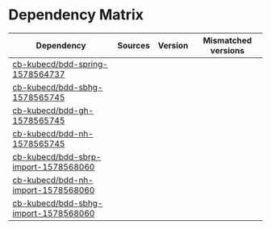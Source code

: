 # Dependency Matrix

Dependency | Sources | Version | Mismatched versions
---------- | ------- | ------- | -------------------
[cb-kubecd/bdd-spring-1578564737](https://github.com/cb-kubecd/bdd-spring-1578564737.git) |  | []() | 
[cb-kubecd/bdd-sbhg-1578565745](https://github.com/cb-kubecd/bdd-sbhg-1578565745.git) |  | []() | 
[cb-kubecd/bdd-gh-1578565745](https://github.com/cb-kubecd/bdd-gh-1578565745.git) |  | []() | 
[cb-kubecd/bdd-nh-1578565745](https://github.com/cb-kubecd/bdd-nh-1578565745.git) |  | []() | 
[cb-kubecd/bdd-sbrp-import-1578568060](https://github.com/cb-kubecd/bdd-sbrp-import-1578568060.git) |  | []() | 
[cb-kubecd/bdd-nh-import-1578568060](https://github.com/cb-kubecd/bdd-nh-import-1578568060.git) |  | []() | 
[cb-kubecd/bdd-sbhg-import-1578568060](https://github.com/cb-kubecd/bdd-sbhg-import-1578568060.git) |  | []() | 
